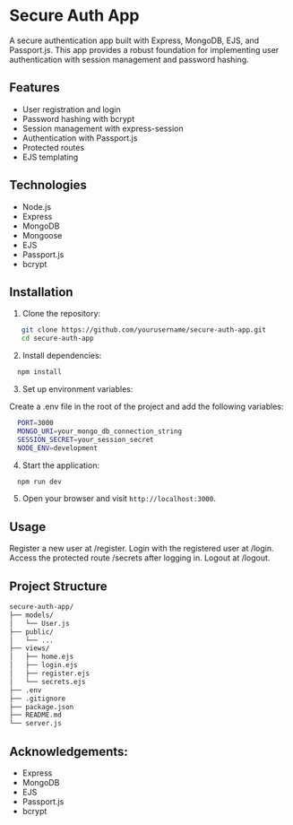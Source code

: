 

# Secure Auth App

A secure authentication app built with Express, MongoDB, EJS, and Passport.js. This app provides a robust foundation for implementing user authentication with session management and password hashing.

## Features

- User registration and login
- Password hashing with bcrypt
- Session management with express-session
- Authentication with Passport.js
- Protected routes
- EJS templating

## Technologies

- Node.js
- Express
- MongoDB
- Mongoose
- EJS
- Passport.js
- bcrypt

## Installation

1. Clone the repository:
```bash
   git clone https://github.com/yourusername/secure-auth-app.git
   cd secure-auth-app
```

2. Install dependencies:

```bash
  npm install
```
3. Set up environment variables:

Create a .env file in the root of the project and add the following variables:

```bash
  PORT=3000
  MONGO_URI=your_mongo_db_connection_string
  SESSION_SECRET=your_session_secret
  NODE_ENV=development

```

4. Start the application:

```bash
  npm run dev

```
5. Open your browser and visit `http://localhost:3000`.

## Usage

Register a new user at /register.
Login with the registered user at /login.
Access the protected route /secrets after logging in.
Logout at /logout.

## Project Structure
```bash
secure-auth-app/
├── models/
│   └── User.js
├── public/
│   └── ...
├── views/
│   ├── home.ejs
│   ├── login.ejs
│   ├── register.ejs
│   └── secrets.ejs
├── .env
├── .gitignore
├── package.json
├── README.md
└── server.js
```

## Acknowledgements:

- Express
- MongoDB
- EJS
- Passport.js
- bcrypt

